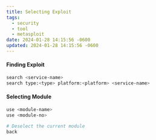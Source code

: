 ```yaml
---
title: Selecting Exploit
tags:
  - security
  - tool
  - metasploit
date: 2024-01-28 14:15:56 -0600
updated: 2024-01-28 14:15:56 -0600
---
```


#### Finding Exploit

```bash
search <service-name>
search type:<type> platform:<platform> <service-name>
```

#### Selecting Module

```bash
use <module-name>
use <module-no>

# Deselect the current module
back
```
